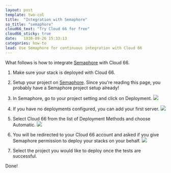 ```yaml
---
layout: post
template: two-col
title:  "Integration with Semaphore"
so_title: "semaphore"
cloud66_text: "Try Cloud 66 for free"
cloud66_sticky: true
date:   1930-09-26 15:33:13
categories: how-to
lead: Use Semaphore for continuous integration with Cloud 66
---
```


What follows is how to integrate [Semaphore](https://semaphoreapp.com) with Cloud 66.

1. Make sure your stack is deployed with Cloud 66.
2. Setup your project on [Semaphore](https://semaphoreapp.com). Since you're reading this page, you probably have a Semaphore project setup already!
3. In Semaphore, go to your project setting and click on Deployment.
![](http://cdn.cloud66.com/images/help/semaphore_project_settings.png)

4. If you have no deployments configured, you can add your first server.
![](http://cdn.cloud66.com/images/help/semaphore_project_deployment.png)

5. Select Cloud 66 from the list of Deployment Methods and choose Automatic.
![](http://cdn.cloud66.com/images/help/deployment_method.png)

6. You will be redirected to your Cloud 66 account and asked if you give Semaphore permission to deploy your stacks on your behalf.
![](http://cdn.cloud66.com/images/help/oauth_access_rights.png)

7. Select the project you would like to deploy once the tests are successful.

Done!
